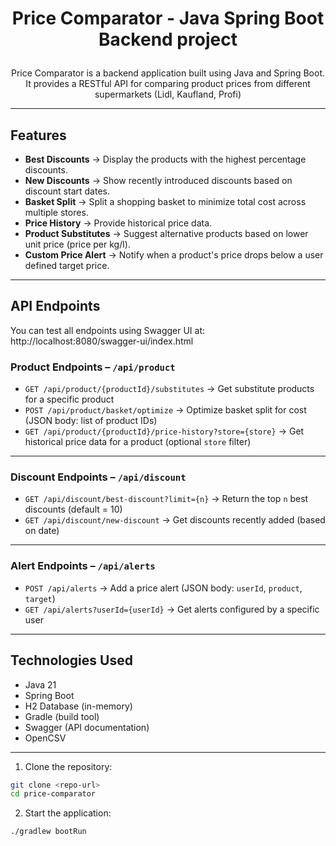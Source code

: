 # <p align="center">Price Comparator - Java Spring Boot Backend project</p>

<p align="center">Price Comparator is a backend application built using Java and Spring Boot. It provides a RESTful API for comparing product prices from different supermarkets (Lidl, Kaufland, Profi)</p>

---

## Features

- **Best Discounts** -> Display the products with the highest percentage discounts.
- **New Discounts** -> Show recently introduced discounts based on discount start dates.
- **Basket Split** -> Split a shopping basket to minimize total cost across multiple stores.
- **Price History** -> Provide historical price data.
- **Product Substitutes** -> Suggest alternative products based on lower unit price (price per kg/l).
- **Custom Price Alert** -> Notify when a product's price drops below a user defined target price.

 ---

## API Endpoints

You can test all endpoints using Swagger UI at: http://localhost:8080/swagger-ui/index.html

### Product Endpoints – `/api/product`

- `GET /api/product/{productId}/substitutes` -> Get substitute products for a specific product
- `POST /api/product/basket/optimize` ->  Optimize basket split for cost (JSON body: list of product IDs)
- `GET /api/product/{productId}/price-history?store={store}` -> Get historical price data for a product (optional `store` filter)

---

### Discount Endpoints – `/api/discount`

- `GET /api/discount/best-discount?limit={n}` -> Return the top `n` best discounts (default = 10)
- `GET /api/discount/new-discount`  -> Get discounts recently added (based on date)

---

### Alert Endpoints – `/api/alerts`

- `POST /api/alerts` -> Add a price alert (JSON body: `userId`, `product`, `target`)
- `GET /api/alerts?userId={userId}` -> Get alerts configured by a specific user
  
---

## Technologies Used

- Java 21
- Spring Boot
- H2 Database (in-memory)
- Gradle (build tool)
- Swagger (API documentation)
- OpenCSV

---

1. Clone the repository:
```bash
git clone <repo-url>
cd price-comparator
```


2. Start the application:
```bash
./gradlew bootRun
```

